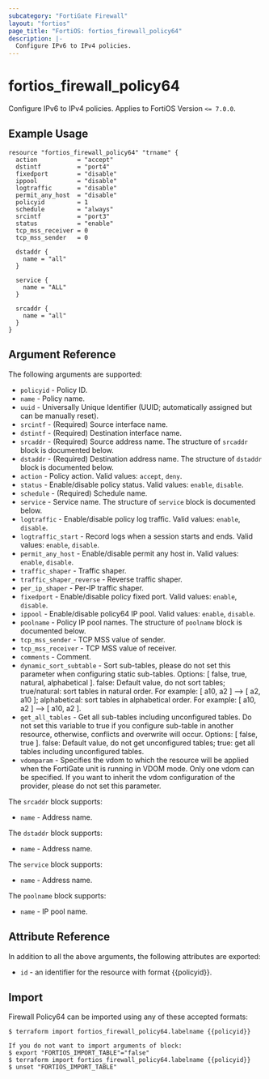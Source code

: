 ```yaml
---
subcategory: "FortiGate Firewall"
layout: "fortios"
page_title: "FortiOS: fortios_firewall_policy64"
description: |-
  Configure IPv6 to IPv4 policies.
---
```


# fortios_firewall_policy64
Configure IPv6 to IPv4 policies. Applies to FortiOS Version `<= 7.0.0`.

## Example Usage

```hcl
resource "fortios_firewall_policy64" "trname" {
  action           = "accept"
  dstintf          = "port4"
  fixedport        = "disable"
  ippool           = "disable"
  logtraffic       = "disable"
  permit_any_host  = "disable"
  policyid         = 1
  schedule         = "always"
  srcintf          = "port3"
  status           = "enable"
  tcp_mss_receiver = 0
  tcp_mss_sender   = 0

  dstaddr {
    name = "all"
  }

  service {
    name = "ALL"
  }

  srcaddr {
    name = "all"
  }
}
```

## Argument Reference

The following arguments are supported:

* `policyid` - Policy ID.
* `name` - Policy name.
* `uuid` - Universally Unique Identifier (UUID; automatically assigned but can be manually reset).
* `srcintf` - (Required) Source interface name.
* `dstintf` - (Required) Destination interface name.
* `srcaddr` - (Required) Source address name. The structure of `srcaddr` block is documented below.
* `dstaddr` - (Required) Destination address name. The structure of `dstaddr` block is documented below.
* `action` - Policy action. Valid values: `accept`, `deny`.
* `status` - Enable/disable policy status. Valid values: `enable`, `disable`.
* `schedule` - (Required) Schedule name.
* `service` - Service name. The structure of `service` block is documented below.
* `logtraffic` - Enable/disable policy log traffic. Valid values: `enable`, `disable`.
* `logtraffic_start` - Record logs when a session starts and ends. Valid values: `enable`, `disable`.
* `permit_any_host` - Enable/disable permit any host in. Valid values: `enable`, `disable`.
* `traffic_shaper` - Traffic shaper.
* `traffic_shaper_reverse` - Reverse traffic shaper.
* `per_ip_shaper` - Per-IP traffic shaper.
* `fixedport` - Enable/disable policy fixed port. Valid values: `enable`, `disable`.
* `ippool` - Enable/disable policy64 IP pool. Valid values: `enable`, `disable`.
* `poolname` - Policy IP pool names. The structure of `poolname` block is documented below.
* `tcp_mss_sender` - TCP MSS value of sender.
* `tcp_mss_receiver` - TCP MSS value of receiver.
* `comments` - Comment.
* `dynamic_sort_subtable` - Sort sub-tables, please do not set this parameter when configuring static sub-tables. Options: [ false, true, natural, alphabetical ]. false: Default value, do not sort tables; true/natural: sort tables in natural order. For example: [ a10, a2 ] --> [ a2, a10 ]; alphabetical: sort tables in alphabetical order. For example: [ a10, a2 ] --> [ a10, a2 ].
* `get_all_tables` - Get all sub-tables including unconfigured tables. Do not set this variable to true if you configure sub-table in another resource, otherwise, conflicts and overwrite will occur. Options: [ false, true ]. false: Default value, do not get unconfigured tables; true: get all tables including unconfigured tables. 
* `vdomparam` - Specifies the vdom to which the resource will be applied when the FortiGate unit is running in VDOM mode. Only one vdom can be specified. If you want to inherit the vdom configuration of the provider, please do not set this parameter.

The `srcaddr` block supports:

* `name` - Address name.

The `dstaddr` block supports:

* `name` - Address name.

The `service` block supports:

* `name` - Address name.

The `poolname` block supports:

* `name` - IP pool name.


## Attribute Reference

In addition to all the above arguments, the following attributes are exported:
* `id` - an identifier for the resource with format {{policyid}}.

## Import

Firewall Policy64 can be imported using any of these accepted formats:
```
$ terraform import fortios_firewall_policy64.labelname {{policyid}}

If you do not want to import arguments of block:
$ export "FORTIOS_IMPORT_TABLE"="false"
$ terraform import fortios_firewall_policy64.labelname {{policyid}}
$ unset "FORTIOS_IMPORT_TABLE"
```
